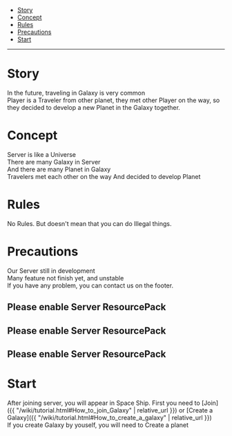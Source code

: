 - [Story](#story)
- [Concept](#concept)
- [Rules](#rules)
- [Precautions](#precautions)
- [Start](#start)

---

# Story

In the future, traveling in Galaxy is very common  
Player is a Traveler from other planet, they met other Player on the way, so they decided to develop a new Planet in the Galaxy together.

# Concept

Server is like a Universe  
There are many Galaxy in Server  
And there are many Planet in Galaxy  
Travelers met each other on the way
And decided to develop Planet

# Rules

No Rules.
But doesn't mean that you can do Illegal things.

# Precautions

Our Server still in development  
Many feature not finish yet, and unstable  
If you have any problem, you can contact us on the footer.

## Please enable Server ResourcePack

## Please enable Server ResourcePack

## Please enable Server ResourcePack

# Start

After joining server, you will appear in Space Ship.
First you need to [Join]({{ "/wiki/tutorial.html#How_to_join_Galaxy" | relative_url }}) or [Create a Galaxy]({{ "/wiki/tutorial.html#How_to_create_a_galaxy" | relative_url }})  
If you create Galaxy by youself, you will need to Create a planet

